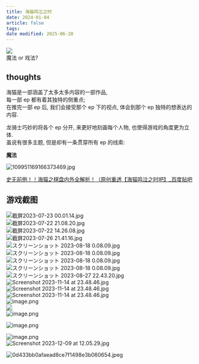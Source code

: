 ```yaml
---
title: 海猫鸣泣之时
date: 2024-01-04
article: false
tags:
date modified: 2025-06-20
---
```


![](http://oss.naglfar28.com/naglfar28/202312091018567.jpeg)  
魔法 or 戏法?

## thoughts

海猫是一部涵盖了太多太多内容的一部作品,  
每一部 ep 都有着其独特的侧重点;  
在推完一部 ep 后, 我们会接受那个 ep 下的视点, 体会到那个 ep 独特的想表达的内容.

龙骑士巧妙的将各个 ep 分开, 来更好地刻画每个人物, 也使得游戏的角度更为立体.  
虽说有很多主题, 但是却有一条贯穿所有 ep 的线索:

**魔法**

![109951169166373469.jpg](http://oss.naglfar28.com/naglfar28/202312241809836.jpeg)

[史无前例！！海猫之棋盘内外全解析！（原创重透【海猫鸣泣之时吧】\_百度贴吧](https://tieba.baidu.com/p/1317984576?pn=1)

## 游戏截图

![截屏2023-07-23 00.01.14.jpg](http://oss.naglfar28.com/naglfar28/202312091018154.jpg)  
![截屏2023-07-22 21.08.20.jpg](http://oss.naglfar28.com/naglfar28/202312091018420.jpg)  
![截屏2023-07-22 14.26.08.jpg](http://oss.naglfar28.com/naglfar28/202312091018296.jpg)  
![截屏2023-07-26 21.41.16.jpg](http://oss.naglfar28.com/naglfar28/202312091021581.jpg)  
![スクリーンショット 2023-08-18 0.08.09.jpg](http://oss.naglfar28.com/naglfar28/202312091021605.jpg)  
![スクリーンショット 2023-08-18 0.08.09.jpg](http://oss.naglfar28.com/naglfar28/202312091021606.jpg)  
![スクリーンショット 2023-08-18 0.08.09.jpg](http://oss.naglfar28.com/naglfar28/202312091021607.jpg)  
![スクリーンショット 2023-08-18 0.08.09.jpg](http://oss.naglfar28.com/naglfar28/202312091021608.jpg)  
![スクリーンショット 2023-08-27 22.43.20.jpg](http://oss.naglfar28.com/naglfar28/202312091022506.jpg)  
![Screenshot 2023-11-14 at 23.48.46.jpg](http://oss.naglfar28.com/naglfar28/202312091022314.jpg)  
![Screenshot 2023-11-14 at 23.48.46.jpg](http://oss.naglfar28.com/naglfar28/202312091022316.jpg)  
![Screenshot 2023-11-14 at 23.48.46.jpg](http://oss.naglfar28.com/naglfar28/202312091022317.jpg)  
![image.png](http://oss.naglfar28.com/naglfar28/202312091101148.png)  
<img src="http://oss.naglfar28.com/naglfar28/202312091101148.png"/>  
![image.png](http://oss.naglfar28.com/naglfar28/202312091114410.png)

![image.png](http://oss.naglfar28.com/naglfar28/202312091116360.png)

![image.png](http://oss.naglfar28.com/naglfar28/202312241815688.png)  
![Screenshot 2023-12-09 at 12.05.29.jpg](https://oss.naglfar28.com/naglfar28/202404161549884.jpg)

![0d433bb0afaead8ce7f1498e3b060654.jpeg](https://oss.naglfar28.com/naglfar28/202404161551329.jpeg)

